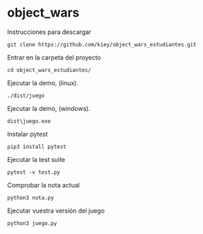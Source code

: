# object_wars

Instrucciones para descargar

```
git clone https://github.com/kiey/object_wars_estudiantes.git
```

Entrar en la carpeta del proyecto

```
cd object_wars_estudiantes/
```

Ejecutar la demo, (linux).

```
./dist/juego
```


Ejecutar la demo, (windows).

```
dist\juego.exe
```

Instalar pytest

```
pip3 install pytest
```


Ejecutar la test suite

```
pytest -v test.py
```

Comprobar la nota actual

```
python3 nota.py
```

Ejecutar vuestra versión del juego 

```
python3 juego.py
```


